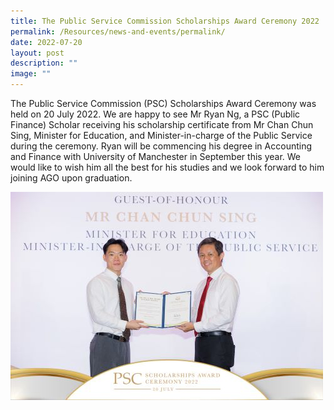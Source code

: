 ```yaml
---
title: The Public Service Commission Scholarships Award Ceremony 2022
permalink: /Resources/news-and-events/permalink/
date: 2022-07-20
layout: post
description: ""
image: ""
---
```

The Public Service Commission (PSC) Scholarships Award Ceremony was held on 20 July 2022. We are happy to see Mr Ryan Ng, a PSC (Public Finance) Scholar receiving his scholarship certificate from Mr Chan Chun Sing, Minister for Education, and Minister-in-charge of the Public Service during the ceremony. Ryan will be commencing his degree in Accounting and Finance with University of Manchester in September this year. We would like to wish him all the best for his studies and we look forward to him joining AGO upon graduation.  

![](/images/News%20&%20Events%20Photos/2022/PSCscholarship1.jpg)